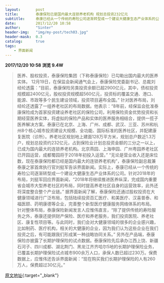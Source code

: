 ```yaml
---
layout:       post
title:        泰康保险已是国内最大连锁养老机构 规划总投资232亿元
subtitle:     泰康已经从一个传统的寿险公司逐渐转型成一个建设大健康生态产业体系的公司。
date:         2017/12/20 10:58
author:       "Sinter"
header-img:   "img/my-post/tech03.jpg"
header-mask:  0.3
catalog:      true
tags:
    - 界面新闻
---
```


**2017/12/20 10:58**  **浏览 9.4W**

> 医养、股权投资，泰康保险集团（下称泰康保险）已勾勒出国内最大的医养实体。
12月19日，在保监会新闻通气会上，泰康保险党委副书记、总裁刘经纶透露：“目前，泰康保险另类投资余额已超2900亿元，其中，债权投资规模超2400亿元，股权投资规模超560亿元，投资标的覆盖交通、港口、能源、市政等多个民生建设领域，投资项目遍布全国。”
针对医养布局，刘经纶还透露了一组养老社区的布局数据。他表示：“8年前，经保监会批准泰康保险成为首家投资建设养老社区的保险公司，利用保险资金优势投资和长期经营医养实体，将虚拟的保险产品和实体的医养服务相结合，提供一揽子医养解决方案。泰康已在北京、上海、广州、成都、武汉、三亚、苏州和杭州8个核心城市投资建设大规模、全功能、国际标准的医养社区，并配建康复医院（诊所）。养老社区规划地上建面128万平方米，规划总户数近1.3万户，规划总投资约232亿元，占到保险业计划总投资金额的三分之一以上，已成为国内最大的连锁养老机构。北京燕园、上海申园、广州粤园养老社区已开园运营，成都蜀园将于2018年初投入运营。”
“无论是营业收入还是床位数，现在泰康保险都已经是国内最大的连锁养老机构”，泰康保险副总裁兼泰康之家首席执行官刘挺军告诉界面新闻。实际上，泰康已经从一个传统的寿险公司逐渐转型成一个建设大健康生态产业体系的公司。针对2018年的布局，刘挺军回应界面新闻，“2018年将继续推进医养纵深，完成国内重要省会城市大型养老社区的布局，同时提高养老社区自身的运营效率，此外还将深度整合整个产业链。”
据界面新闻了解，泰康保险还通过股权投资在大健康领域进行广泛布局，包括陆续投资百汇医疗、和美医疗、汉喜普泰、和福医颐、药明康德等企业，完善整个新型医疗健康服务网络体系的布局。
针对整体布局，泰康保险新闻发言人应惟伟直言，“除了提供传统的寿险服务之外，泰康还提供财产保险、医疗和养老服务，我们投资医院、养老社区、康复性项目等。与此同时，我们会对大健康领域的很多的企业感兴趣，比如制药、医疗机构，相关的大健康的企业，因为我们认为这些企业在我们投资之后，有可能跟我们形成某一种战略协同关系。”
另外在产品端，泰康保险亦披露了长期护理保险的试点数据。泰康保险先后承办江西上饶、新疆石河子、四川成都、湖北荆门、黑龙江齐齐哈尔5地的长期护理保险业务，已覆盖长期护理保险试点城市900余万人口，承保人数已超过230万。保费数据上，应惟伟还告诉界面新闻：“现在购买我们长期护理保险的人有260万人，保费超过30亿元。”


[原文地址](http://www.jiemian.com/article/1828016.html){:target="_blank"}


